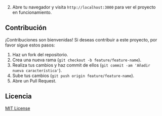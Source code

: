 2. Abre tu navegador y visita `http://localhost:3000` para ver el proyecto en funcionamiento.

## Contribución
¡Contribuciones son bienvenidas! Si deseas contribuir a este proyecto, por favor sigue estos pasos:
1. Haz un fork del repositorio.
2. Crea una nueva rama (`git checkout -b feature/feature-name`).
3. Realiza tus cambios y haz commit de ellos (`git commit -am 'Añadir nueva característica'`).
4. Sube tus cambios (`git push origin feature/feature-name`).
5. Abre un Pull Request.

## Licencia
[MIT License](LICENSE)

